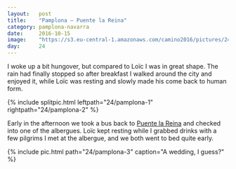 ```yaml
---
layout:   post
title:    "Pamplona — Puente la Reina"
category: pamplona-navarra
date:     2016-10-15
image:    "https://s3.eu-central-1.amazonaws.com/camino2016/pictures/24/pamplona-3-thumb.jpg"
day:      24
---
```


I woke up a bit hungover, but compared to Loïc I was in great shape. The rain had finally stopped so after breakfast I walked around the city and enjoyed it, while Loïc was resting and slowly made his come back to human form.

{% include splitpic.html leftpath="24/pamplona-1" rightpath="24/pamplona-2" %}

Early in the afternoon we took a bus back to [Puente la Reina](https://www.google.fr/maps/place/31100+Puente+la+Reina,+Navarre,+Espagne/@42.6719683,-1.8179815,16z/data=!3m1!4b1!4m5!3m4!1s0xd50879512bb724d:0x689d5755efe787f6!8m2!3d42.6722761!4d-1.8136024?hl=fr) and checked into one of the albergues. Loïc kept resting while I grabbed drinks with a few pilgrims I met at the albergue, and we both went to bed quite early.

{% include pic.html path="24/pamplona-3" caption="A wedding, I guess?" %}
